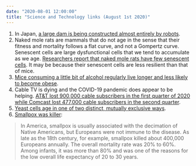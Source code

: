 ```yaml
---
date: "2020-08-01 12:00:00"
title: "Science and Technology links (August 1st 2020)"
---
```




1. In Japan, [a large dam is being constructed almost entirely by robots](https://roboticsandautomationnews.com/2020/07/24/japanese-construction-giant-to-build-massive-dam-with-robots/34428/).
1. Naked mole rats are mammals that do not age in the sense that their fitness and mortality follows a flat curve, and not a Gompertz curve. Senescent cells are large dysfunctional cells that we tend to accumulate as we age. [Researchers report that naked mole rats have few senescent cells](https://doi.org/10.1101/2020.07.02.155903). It may be because their senescent cells are less resilient than that of mice.
1. [Mice consuming a little bit of alcohol regularly live longer and less likely to become obese](https://doi.org/10.18632/aging.103401).
1. Cable TV is dying and the COVID-19 pandemic does appear to be helping. [AT&amp;T lost 900,000 cable subscribers in the first quarter of 2020 while Comcast lost 477,000 cable subscribers in the second quarter](https://www.techspot.com/news/86197-comcast-lost-477000-cable-customers-q2-2020.html).
1. [Yeast cells age in one of two distinct, mutually exclusive ways](https://science.sciencemag.org/content/369/6501/325.full).
1. [Smallpox was killer](http://www.latimes.com/opinion/op-ed/la-oe-tupy-thanksgiving-living-standards-20141127-story.html):<br/>

> In America, smallpox is usually associated with the decimation of Native Americans, but Europeans were not immune to the disease. As late as the 18th century, for example, smallpox killed about 400,000 Europeans annually. The overall mortality rate was 20% to 60%. Among infants, it was more than 80% and was one of the reasons for the low overall life expectancy of 20 to 30 years.



